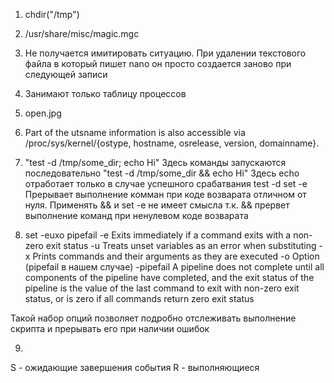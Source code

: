 1. chdir("/tmp")

2. /usr/share/misc/magic.mgc

3. Не получается имитировать ситуацию. При удалении текстового файла в который пишет nano он просто создается заново при следующей записи

4. Занимают только таблицу процессов

5. open.jpg

6. Part of the utsname information is also accessible via /proc/sys/kernel/{ostype, hostname, osrelease, version, domainname}. 

7. "test -d /tmp/some_dir; echo Hi" Здесь команды запускаются последовательно
"test -d /tmp/some_dir && echo Hi" Здесь echo отработает только в случае успешного срабатвания test -d
set -e Прерывает выполнение комман при коде возварата отличном от нуля.
Применять && и set -e не имеет смысла т.к. && прервет выполнение команд при ненулевом коде возварата

8. set -euxo pipefail
-e Exits immediately if a command exits with a non-zero exit status
-u Treats unset variables as an error when substituting
-x Prints commands and their arguments as they are executed
-o Option (pipefail в нашем случае)
-pipefail A pipeline does not complete until all components of the pipeline have completed, and the exit status of the pipeline is the value of the last command to exit with non-zero exit status, or is zero if all commands return zero exit status

Такой набор опций позволяет подробно отслеживать выполнение скрипта и прерывать его при наличии ошибок

9.
S - ожидающие завершения события
R - выполняющиеся
